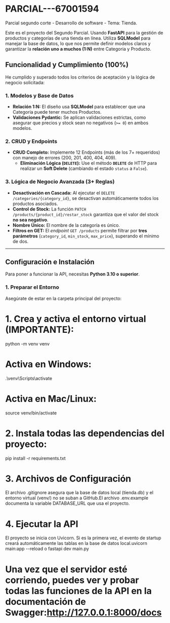 # PARCIAL---67001594
Parcial segundo corte - Desarrollo de software - Tema: Tienda.

Este es el proyecto del Segundo Parcial. Usando **FastAPI** para la gestión de productos y categorías de una tienda en línea. Utiliza **SQLModel** para manejar la base de datos, lo que nos permite definir modelos claros y garantizar la **relación uno a muchos (1:N)** entre Categoria y Producto.

##  Funcionalidad y Cumplimiento (100%)

He cumplido y superado todos los criterios de aceptación y la lógica de negocio solicitada:

### 1. Modelos y Base de Datos

* **Relación 1:N:** El diseño usa **SQLModel** para establecer que una Categoria puede tener muchos Productos.
* **Validaciones Pydantic:** Se aplican validaciones estrictas, como asegurar que precios y stock sean no negativos (`>= 0`) en ambos modelos.

### 2. CRUD y Endpoints

* **CRUD Completo:** Implemente 12 Endpoints (más de los 7+ requeridos) con manejo de errores (200, 201, 400, 404, 409).
    * **Eliminación Lógica (`DELETE`):** Use el método **`DELETE`** de HTTP para realizar un **Soft Delete** (cambiando el estado `status` a `False`).

### 3. Lógica de Negocio Avanzada (3+ Reglas)

* **Desactivación en Cascada:** Al ejecutar el `DELETE /categories/{category_id}`, se desactivan automáticamente todos los productos asociados.
* **Control de Stock:** La función `PATCH /products/{product_id}/restar_stock` garantiza que el valor del stock **no sea negativo**.
* **Nombre Único:** El nombre de la categoría es único.
* **Filtros en GET:** El *endpoint* `GET /products` permite filtrar por **tres parámetros** (`category_id`, `min_stock`, `max_price`), superando el mínimo de dos.

---

##  Configuración e Instalación

Para poner a funcionar la API, necesitas **Python 3.10 o superior**.

### 1. Preparar el Entorno

Asegúrate de estar en la carpeta principal del proyecto:

# 1. Crea y activa el entorno virtual (IMPORTANTE):
python -m venv venv
# Activa en Windows:
.\venv\Scripts\activate
# Activa en Mac/Linux:
source venv/bin/activate

# 2. Instala todas las dependencias del proyecto:
pip install -r requirements.txt
# 3. Archivos de Configuración
El archivo .gitignore asegura que la base de datos local (tienda.db) y el entorno virtual (venv/) no se suban a GitHub.El archivo .env.example documenta la variable DATABASE_URL que usa el proyecto.

# 4. Ejecutar la API
El proyecto se inicia con Uvicorn. Si es la primera vez, el evento de startup creará automáticamente las tablas en la base de datos local.uvicorn main:app --reload o fastapi dev main.py

# Una vez que el servidor esté corriendo, puedes ver y probar todas las funciones de la API en la documentación de Swagger:http://127.0.0.1:8000/docs
